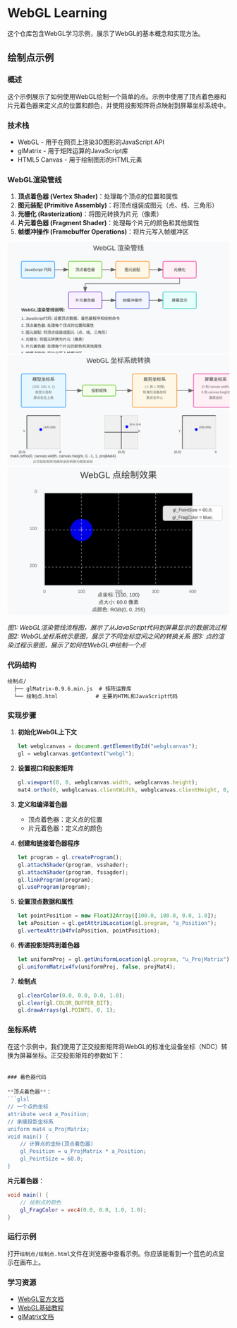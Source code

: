 # WebGL Learning

这个仓库包含WebGL学习示例，展示了WebGL的基本概念和实现方法。

## 绘制点示例

### 概述

这个示例展示了如何使用WebGL绘制一个简单的点。示例中使用了顶点着色器和片元着色器来定义点的位置和颜色，并使用投影矩阵将点映射到屏幕坐标系统中。

### 技术栈

- WebGL - 用于在网页上渲染3D图形的JavaScript API
- glMatrix - 用于矩阵运算的JavaScript库
- HTML5 Canvas - 用于绘制图形的HTML元素

### WebGL渲染管线

1. **顶点着色器 (Vertex Shader)**：处理每个顶点的位置和属性
2. **图元装配 (Primitive Assembly)**：将顶点组装成图元（点、线、三角形）
3. **光栅化 (Rasterization)**：将图元转换为片元（像素）
4. **片元着色器 (Fragment Shader)**：处理每个片元的颜色和其他属性
5. **帧缓冲操作 (Framebuffer Operations)**：将片元写入帧缓冲区

![WebGL渲染管线](./images/webgl-pipeline.svg)
![WebGL坐标系统](./images/webgl-coordinates.svg)
![点的渲染](./images/point-rendering.svg)

*图1: WebGL渲染管线流程图，展示了从JavaScript代码到屏幕显示的数据流过程*
*图2: WebGL坐标系统示意图，展示了不同坐标空间之间的转换关系*
*图3: 点的渲染过程示意图，展示了如何在WebGL中绘制一个点*

### 代码结构

```
绘制点/
  ├── glMatrix-0.9.6.min.js  # 矩阵运算库
  └── 绘制点.html            # 主要的HTML和JavaScript代码
```

### 实现步骤

1. **初始化WebGL上下文**
   ```javascript
   let webglcanvas = document.getElementById("webglcanvas");
   gl = webglcanvas.getContext("webgl");
   ```

2. **设置视口和投影矩阵**
   ```javascript
   gl.viewport(0, 0, webglcanvas.width, webglcanvas.height);
   mat4.ortho(0, webglcanvas.clientWidth, webglcanvas.clientHeight, 0, -1, 1, projMat4);
   ```

3. **定义和编译着色器**
   - 顶点着色器：定义点的位置
   - 片元着色器：定义点的颜色

4. **创建和链接着色器程序**
   ```javascript
   let program = gl.createProgram();
   gl.attachShader(program, vsshader);
   gl.attachShader(program, fssagder);
   gl.linkProgram(program);
   gl.useProgram(program);
   ```

5. **设置顶点数据和属性**
   ```javascript
   let pointPosition = new Float32Array([100.0, 100.0, 0.0, 1.0]);
   let aPosition = gl.getAttribLocation(gl.program, "a_Position");
   gl.vertexAttrib4fv(aPosition, pointPosition);
   ```

6. **传递投影矩阵到着色器**
   ```javascript
   let uniformProj = gl.getUniformLocation(gl.program, "u_ProjMatrix");
   gl.uniformMatrix4fv(uniformProj, false, projMat4);
   ```

7. **绘制点**
   ```javascript
   gl.clearColor(0.0, 0.0, 0.0, 1.0);
   gl.clear(gl.COLOR_BUFFER_BIT);
   gl.drawArrays(gl.POINTS, 0, 1);
   ```

### 坐标系统

在这个示例中，我们使用了正交投影矩阵将WebGL的标准化设备坐标（NDC）转换为屏幕坐标。正交投影矩阵的参数如下：

```javascript

### 着色器代码

**顶点着色器**：
```glsl
// 一个点的坐标
attribute vec4 a_Position;
// 承接投影坐标系
uniform mat4 u_ProjMatrix;
void main() {
    // 计算点的坐标(顶点着色器)
    gl_Position = u_ProjMatrix * a_Position;
    gl_PointSize = 60.0;
}
```

**片元着色器**：
```glsl
void main() {
    // 绘制点的颜色
    gl_FragColor = vec4(0.0, 0.0, 1.0, 1.0);
}
```

### 运行示例

打开`绘制点/绘制点.html`文件在浏览器中查看示例。你应该能看到一个蓝色的点显示在画布上。

### 学习资源

- [WebGL官方文档](https://www.khronos.org/webgl/)
- [WebGL基础教程](https://developer.mozilla.org/zh-CN/docs/Web/API/WebGL_API/Tutorial)
- [glMatrix文档](http://glmatrix.net/)